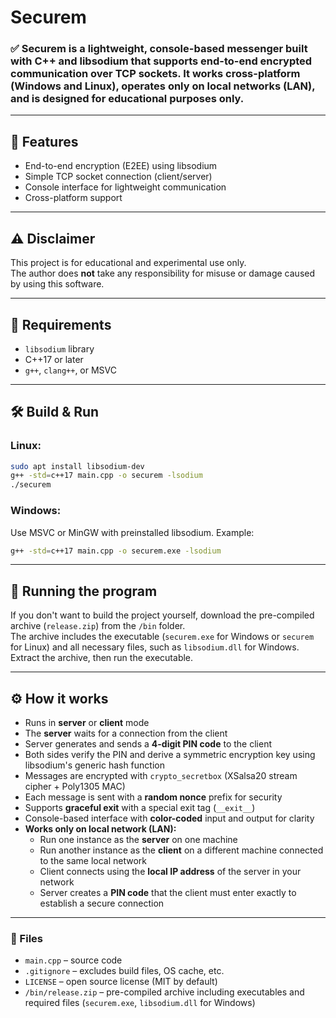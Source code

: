 # Securem

### ✅ Securem is a lightweight, console-based messenger built with C++ and libsodium that supports end-to-end encrypted communication over TCP sockets. It works cross-platform (Windows and Linux), operates only on local networks (LAN), and is designed for educational purposes only.

---

## 🚀 Features

- End-to-end encryption (E2EE) using libsodium  
- Simple TCP socket connection (client/server)  
- Console interface for lightweight communication  
- Cross-platform support  

---

## ⚠️ Disclaimer

This project is for educational and experimental use only.  
The author does **not** take any responsibility for misuse or damage caused by using this software.

---

## 🔧 Requirements

- `libsodium` library  
- C++17 or later  
- `g++`, `clang++`, or MSVC  

---

## 🛠️ Build & Run

### Linux:
```bash
sudo apt install libsodium-dev
g++ -std=c++17 main.cpp -o securem -lsodium
./securem
```

### Windows:

Use MSVC or MinGW with preinstalled libsodium. Example:

```bash
g++ -std=c++17 main.cpp -o securem.exe -lsodium
```

---

## 🏃 Running the program

If you don't want to build the project yourself, download the pre-compiled archive (`release.zip`) from the `/bin` folder.  
The archive includes the executable (`securem.exe` for Windows or `securem` for Linux) and all necessary files, such as `libsodium.dll` for Windows.  
Extract the archive, then run the executable.

---

## ⚙ How it works

- Runs in **server** or **client** mode  
- The **server** waits for a connection from the client  
- Server generates and sends a **4-digit PIN code** to the client  
- Both sides verify the PIN and derive a symmetric encryption key using libsodium's generic hash function  
- Messages are encrypted with `crypto_secretbox` (XSalsa20 stream cipher + Poly1305 MAC)  
- Each message is sent with a **random nonce** prefix for security  
- Supports **graceful exit** with a special exit tag (`__exit__`)  
- Console-based interface with **color-coded** input and output for clarity  
- **Works only on local network (LAN):**  
  - Run one instance as the **server** on one machine  
  - Run another instance as the **client** on a different machine connected to the same local network  
  - Client connects using the **local IP address** of the server in your network  
  - Server creates a **PIN code** that the client must enter exactly to establish a secure connection  

---

### 📁 Files

- `main.cpp` – source code  
- `.gitignore` – excludes build files, OS cache, etc.  
- `LICENSE` – open source license (MIT by default)  
- `/bin/release.zip` – pre-compiled archive including executables and required files (`securem.exe`, `libsodium.dll` for Windows)  
